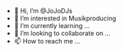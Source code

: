 - 👋 Hi, I’m @JoJoDJs
- 👀 I’m interested in Musikproducing
- 🌱 I’m currently learning ...
- 💞️ I’m looking to collaborate on ...
- 📫 How to reach me ...

<!---
JoJoDJs/JoJoDJs is a ✨ special ✨ repository because its `README.md` (this file) appears on your GitHub profile.
You can click the Preview link to take a look at your changes.
--->
